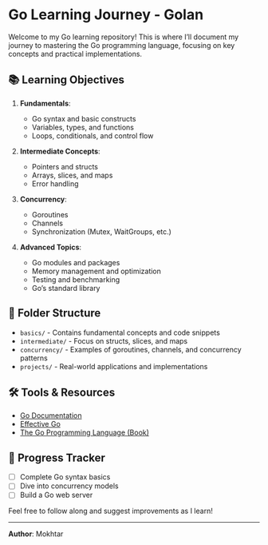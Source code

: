 # Go Learning Journey - Golan 

Welcome to my Go learning repository! This is where I’ll document my journey to mastering the Go programming language, focusing on key concepts and practical implementations.

## 📚 Learning Objectives
1. **Fundamentals**:
   - Go syntax and basic constructs
   - Variables, types, and functions
   - Loops, conditionals, and control flow

2. **Intermediate Concepts**:
   - Pointers and structs
   - Arrays, slices, and maps
   - Error handling

3. **Concurrency**:
   - Goroutines
   - Channels
   - Synchronization (Mutex, WaitGroups, etc.)

4. **Advanced Topics**:
   - Go modules and packages
   - Memory management and optimization
   - Testing and benchmarking
   - Go’s standard library


## 📂 Folder Structure
- `basics/` - Contains fundamental concepts and code snippets
- `intermediate/` - Focus on structs, slices, and maps
- `concurrency/` - Examples of goroutines, channels, and concurrency patterns
- `projects/` - Real-world applications and implementations

## 🛠️ Tools & Resources
- [Go Documentation](https://golang.org/doc/)
- [Effective Go](https://golang.org/doc/effective_go.html)
- [The Go Programming Language (Book)](https://www.gopl.io/)

## 📝 Progress Tracker
- [ ] Complete Go syntax basics
- [ ] Dive into concurrency models
- [ ] Build a Go web server

Feel free to follow along and suggest improvements as I learn!

---
**Author**: Mokhtar
